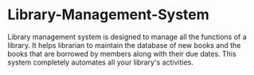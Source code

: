 # Library-Management-System
Library management system is designed to manage all the functions of a library. It helps librarian to maintain the database of new books and the books that are borrowed by members along with their due dates. This system completely automates all your library's activities.
